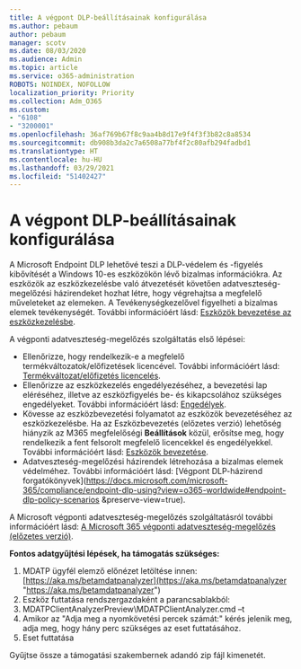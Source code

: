 ```yaml
---
title: A végpont DLP-beállításainak konfigurálása
ms.author: pebaum
author: pebaum
manager: scotv
ms.date: 08/03/2020
ms.audience: Admin
ms.topic: article
ms.service: o365-administration
ROBOTS: NOINDEX, NOFOLLOW
localization_priority: Priority
ms.collection: Adm_O365
ms.custom:
- "6108"
- "3200001"
ms.openlocfilehash: 36af769b67f8c9aa4b8d17e9f4f3f3b82c8a8534
ms.sourcegitcommit: db908b3da2c7a6508a77bf4f2c80afb294fadbd1
ms.translationtype: HT
ms.contentlocale: hu-HU
ms.lasthandoff: 03/29/2021
ms.locfileid: "51402427"
---
```

# <a name="configure-endpoint-dlp"></a>A végpont DLP-beállításainak konfigurálása

A Microsoft Endpoint DLP lehetővé teszi a DLP-védelem és -figyelés kibővítését a Windows 10-es eszközökön lévő bizalmas információkra. Az eszközök az eszközkezelésbe való átvezetését követően adatveszteség-megelőzési házirendeket hozhat létre, hogy végrehajtsa a megfelelő műveleteket az elemeken. A Tevékenységkezelővel figyelheti a bizalmas elemek tevékenységét. További információért lásd: [Eszközök bevezetése az eszközkezelésbe](https://docs.microsoft.com/microsoft-365/compliance/endpoint-dlp-getting-started#onboarding-devices-into-device-management).  

A végponti adatveszteség-megelőzés szolgáltatás első lépései:

- Ellenőrizze, hogy rendelkezik-e a megfelelő termékváltozatok/előfizetések licencével. További információért lásd: [Termékváltozat/előfizetés licencelés](https://docs.microsoft.com/microsoft-365/compliance/endpoint-dlp-getting-started#skusubscriptions-licensing).
- Ellenőrizze az eszközkezelés engedélyezéséhez, a bevezetési lap eléréséhez, illetve az eszközfigyelés be- és kikapcsolához szükséges engedélyeket. További információért lásd: [Engedélyek](https://docs.microsoft.com/microsoft-365/compliance/endpoint-dlp-getting-started#permissions).
- Kövesse az eszközbevezetési folyamatot az eszközök bevezetéséhez az eszközkezelésbe. Ha az Eszközbevezetés (előzetes verzió) lehetőség hiányzik az M365 megfelelőségi **Beállítások** közül, erősítse meg, hogy rendelkezik a fent felsorolt megfelelő licencekkel és engedélyekkel. További információért lásd: [Eszközök bevezetése](https://docs.microsoft.com/microsoft-365/compliance/endpoint-dlp-getting-started#onboarding-devices). 
- Adatveszteség-megelőzési házirendek létrehozása a bizalmas elemek védelméhez. További információért lásd: [Végpont DLP-házirend forgatókönyvek](https://docs.microsoft.com/microsoft-365/compliance/endpoint-dlp-using?view=o365-worldwide#endpoint-dlp-policy-scenarios &preserve-view=true).

A Microsoft végponti adatveszteség-megelőzés szolgáltatásról további információért lásd: [A Microsoft 365 végponti adatveszteség-megelőzés (előzetes verzió)](https://docs.microsoft.com/microsoft-365/compliance/endpoint-dlp-learn-about).

**Fontos adatgyűjtési lépések, ha támogatás szükséges:**

1. MDATP ügyfél elemző előnézet letöltése innen: [https://aka.ms/betamdatpanalyzer](https://aka.ms/betamdatpanalyzer "https://aka.ms/betamdatpanalyzer")
2. Eszköz futtatása rendszergazdaként a parancsablakból:
3. MDATPClientAnalyzerPreview\MDATPClientAnalyzer.cmd –t
4. Amikor az "Adja meg a nyomkövetési percek számát:" kérés jelenik meg, adja meg, hogy hány perc szükséges az eset futtatásához.
5. Eset futtatása

Gyűjtse össze a támogatási szakembernek adandó zip fájl kimenetét.
